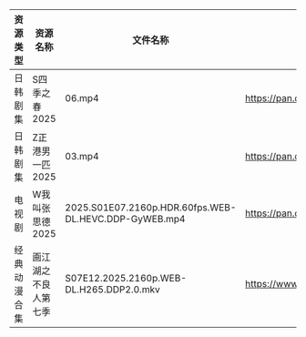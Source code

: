 | 资源类型   | 资源名称       | 文件名称                                                  | 分享链接                                 | 更新时间                |
| ------ | ---------- | ----------------------------------------------------- | ------------------------------------ | ------------------- |
| 日韩剧集   | S四季之春2025  | 06.mp4                                                | https://pan.quark.cn/s/45408e9eae1f  | 2025-06-05 01:24:53 |
| 日韩剧集   | Z正港男一匹2025 | 03.mp4                                                | https://pan.quark.cn/s/52113deba779  | 2025-06-05 10:28:07 |
| 电视剧    | W我叫张思德2025 | 2025.S01E07.2160p.HDR.60fps.WEB-DL.HEVC.DDP-GyWEB.mp4 | https://pan.quark.cn/s/7094d1f0b265  | 2025-06-05 10:26:14 |
| 经典动漫合集 | 画江湖之不良人第七季 | S07E12.2025.2160p.WEB-DL.H265.DDP2.0.mkv              | https://www.alipan.com/s/jsjXsFS7KbV | 2025-06-05 13:06:09 |
